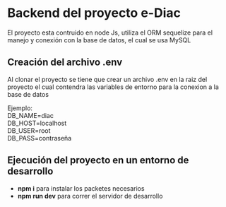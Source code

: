 # Backend del proyecto e-Diac

El proyecto esta contruido en node Js, utiliza el ORM sequelize para el manejo y conexión con la base de datos, el cual se usa MySQL

## Creación del archivo .env

Al clonar el proyecto se tiene que crear un archivo .env en la raiz del proyecto el cual contendra las variables de entorno para la conexion a la base de datos

Ejemplo:  
DB_NAME=diac  
DB_HOST=localhost  
DB_USER=root  
DB_PASS=contraseña

## Ejecución del proyecto en un entorno de desarrollo

- __npm i__ para instalar los packetes necesarios
- __npm run dev__ para correr el servidor de desarrollo
